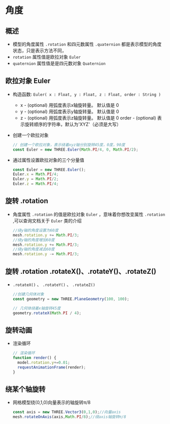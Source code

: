 # 角度

## 概述

+ 模型的角度属性 `.rotation` 和四元数属性 `.quaternion` 都是表示模型的角度状态，只是表示方法不同，
+ `rotation` 属性值是欧拉对象 `Euler`
+ `quaternion` 属性值是是四元数对象 `Quaternion`

## 欧拉对象 Euler

+ 构造函数: `Euler( x : Float, y : Float, z : Float, order : String )`

  + x - (optional) 用弧度表示x轴旋转量。 默认值是 0
  + y - (optional) 用弧度表示y轴旋转量。 默认值是 0
  + z - (optional) 用弧度表示z轴旋转量。 默认值是 0
  order - (optional) 表示旋转顺序的字符串，默认为'XYZ'（必须是大写）

+ 创建一个欧拉对象

  ```js
  // 创建一个欧拉对象，表示绕着xyz轴分别旋转45度，0度，90度
  const Euler = new THREE.Euler(Math.PI/4, 0, Math.PI/2);
  ```

+ 通过属性设置欧拉对象的三个分量值

  ```js
  const Euler = new THREE.Euler();
  Euler.x = Math.PI/4;
  Euler.y = Math.PI/2;
  Euler.z = Math.PI/4;
  ```

## 旋转 .rotation

+ 角度属性 `.rotation` 的值是欧拉对象 `Euler` ，意味着你想改变属性 `.rotation` ,可以查询文档关于 `Euler` 类的介绍

  ```js
  //绕y轴的角度设置为60度
  mesh.rotation.y += Math.PI/3;
  //绕y轴的角度增加60度
  mesh.rotation.y += Math.PI/3;
  //绕y轴的角度减去60度
  mesh.rotation.y -= Math.PI/3;
  ```

## 旋转 .rotation .rotateX()、.rotateY()、.rotateZ()

+ `.rotateX()` 、 `.rotateY()` 、 `.rotateZ()`

  ```js
  //创建几何体对象
  const geometry = new THREE.PlaneGeometry(100, 100);

  // 几何体绕着x轴旋转45度
  geometry.rotateX(Math.PI / 4);
  ```

## 旋转动画

+ 渲染循环

  ```js
  // 渲染循环
  function render() {
    model.rotation.y+=0.01;
    requestAnimationFrame(render);
  }
  ```

## 绕某个轴旋转

+ 网格模型绕(0,1,0)向量表示的轴旋转π/8

  ```js
  const axis = new THREE.Vector3(0,1,0);//向量axis
  mesh.rotateOnAxis(axis,Math.PI/8);//绕axis轴旋转π/8
  ```
